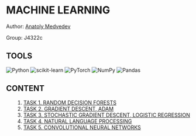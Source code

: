 <h1>MACHINE LEARNING</h1>

Author: <a href='https://github.com/mdvdv'>Anatoly Medvedev</a>

Group: J4322c

<h2>TOOLS</h2>

![Python](https://img.shields.io/badge/python-3670A0?style=for-the-badge&logo=python&logoColor=ffdd54)
![scikit-learn](https://img.shields.io/badge/scikit--learn-%23F7931E.svg?style=for-the-badge&logo=scikit-learn&logoColor=white)
![PyTorch](https://img.shields.io/badge/PyTorch-%23EE4C2C.svg?style=for-the-badge&logo=PyTorch&logoColor=white)
![NumPy](https://img.shields.io/badge/numpy-%23013243.svg?style=for-the-badge&logo=numpy&logoColor=white)
![Pandas](https://img.shields.io/badge/pandas-%23150458.svg?style=for-the-badge&logo=pandas&logoColor=white)

<a name='000'></a>
<h2>CONTENT</h2>

<ul>
    <ol type='1'>
    <li><a href='https://github.com/mdvdv/machine_learning/blob/main/TASK%201/TASK%201.ipynb'>TASK 1. RANDOM DECISION FORESTS</a></li>
    <li><a href='https://github.com/mdvdv/machine_learning/blob/main/TASK%202/TASK%202.ipynb'>TASK 2. GRADIENT DESCENT, ADAM</a></li>
    <li><a href='https://github.com/mdvdv/machine_learning/blob/main/TASK%203/TASK%203.ipynb'>TASK 3. STOCHASTIC GRADIENT DESCENT, LOGISTIC REGRESSION</a></li>
    <li><a href='https://github.com/mdvdv/machine_learning/blob/main/TASK%204/TASK%204.ipynb'>TASK 4. NATURAL LANGUAGE PROCESSING</a></li>
    <li><a href='https://github.com/mdvdv/machine_learning/blob/main/TASK%205/TASK%205.ipynb'>TASK 5. CONVOLUTIONAL NEURAL NETWORKS</a></li>
    </ol>
</ul>
